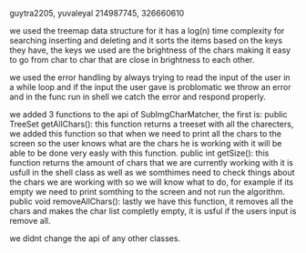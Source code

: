 guytra2205, yuvaleyal
214987745, 326660610

we used the treemap data structure for it has a log(n) time complexity
for searching inserting and deleting and it sorts the items based on the keys
they have, the keys we used are the brightness of the chars making it
easy to go from char to char that are close in brightness to each other.

we used the error handling by always trying to read the input of the user in a while
loop and if the input the user gave is problomatic we throw an error
and in the func run in shell we catch the error and respond properly.

we added 3 functions to the api of SubImgCharMatcher, the first is:
public TreeSet<Character> getAllChars(): this function returns a treeset with all the charecters,
we added this function so that when we need to print all the chars to the screen 
so the user knows what are the chars he is working with it will be able to be done very easly 
with this function.
public int getSize(): this function returns the amount of chars that we are currently working with 
it is usfull in the shell class as well as we somthimes need to check things
about the chars we are working with so we will know what to do,
for example if its empty we need to print somthing to the screen and not run the algorithm.
public void removeAllChars(): lastly we have this function,
it removes all the chars and makes the char list completly empty,
it is usful if the users input is remove all.

we didnt change the api of any other classes.